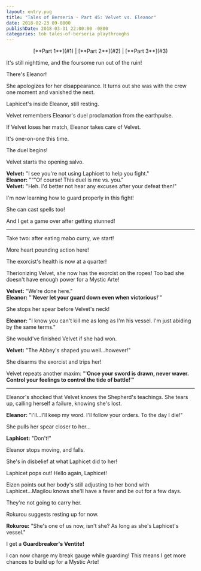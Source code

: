 ```yaml
---
layout: entry.pug
title: "Tales of Berseria - Part 45: Velvet vs. Eleanor"
date: 2018-02-23 09-0800
publishDate: 2018-03-31 22:00:00 -0800
categories: tob tales-of-berseria playthroughs
---
```


<p style="text-align: center;">[**Part 1**](#1) | [**Part 2**](#2) | [**Part 3**](#3)</p>

<a name="1"></a>

It's still nighttime, and the foursome run out of the ruin!

There's Eleanor!

She apologizes for her disappearance. It turns out she was with the crew one moment and vanished the next.

Laphicet's inside Eleanor, still resting.

Velvet remembers Eleanor's duel proclamation from the earthpulse.

If Velvet loses her match, Eleanor takes care of Velvet.

It's one-on-one this time.

The duel begins!

Velvet starts the opening salvo.

**Velvet:** "I see you're not using Laphicet to help you fight."<br/>
**Eleanor:** "“"Of course! This duel is me vs. you."<br/>
**Velvet:** "Heh. I'd better not hear any excuses after your defeat then!"

I'm now learning how to guard properly in this fight!

She can cast spells too!

And I get a game over after getting stunned!

<a name="2"></a>

---

Take two: after eating mabo curry, we start!

More heart pounding action here!

The exorcist's health is now at a quarter!

Therionizing Velvet, she now has the exorcist on the ropes! Too bad she doesn't have enough power for a Mystic Arte!

**Velvet:** "We're done here."<br/>
**Eleanor:** "'**Never let your guard down even when victorious!**'"

She stops her spear before Velvet's neck!

**Eleanor:** "I know you can't kill me as long as I'm his vessel. I'm just abiding by the same terms."

She would've finished Velvet if she had won.

**Velvet:** "The Abbey's shaped you well...however!"

She disarms the exorcist and trips her!

Velvet repeats another maxim: "'**Once your sword is drawn, never waver. Control your feelings to control the tide of battle!**'"

<a name="3"></a>

---

Eleanor's shocked that Velvet knows the Shepherd's teachings. She tears up, calling herself a failure, knowing she's lost.

**Eleanor:** "I'll...I'll keep my word. I'll follow your orders. To the day I die!"

She pulls her spear closer to her...

**Laphicet:** "Don't!"

Eleanor stops moving, and falls.

She's in disbelief at what Laphicet did to her!

Laphicet pops out! Hello again, Laphicet!

Eizen points out her body's still adjusting to her bond with Laphicet...Magilou knows she'll have a fever and be out for a few days.

They're not going to carry her.

Rokurou suggests resting up for now.

**Rokurou:** "She's one of us now, isn't she? As long as she's Laphicet's vessel."

I get a **Guardbreaker's Ventite!**

I can now charge my break gauge while guarding! This means I get more chances to build up for a Mystic Arte!